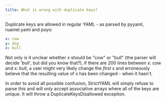 ```yaml
---
title: What is wrong with duplicate keys?
---
```


Duplicate keys are allowed in regular YAML - as parsed by pyyaml, ruamel.yaml and poyo:

```yaml
x: cow
y: dog
x: bull
```

Not only is it unclear whether x should be "cow" or "bull" (the parser will decide 'bull', but did you know that?),
if there are 200 lines between x: cow and x: bull, a user might very likely change the *first* x and erroneously believe that the resulting value of x has been changed - when it hasn't.

In order to avoid all possible confusion, StrictYAML will simply refuse to parse this and will *only* accept associative arrays where all of the keys are unique. It will throw a DuplicateKeysDisallowed exception.
